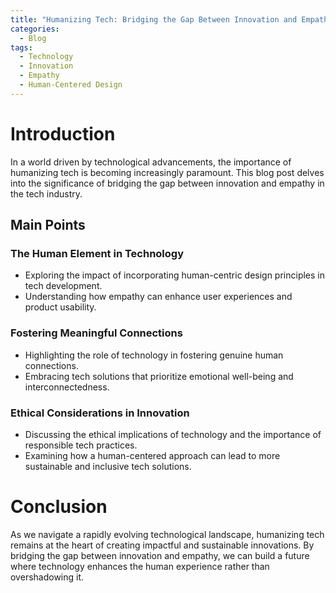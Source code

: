 ```yaml
---
title: "Humanizing Tech: Bridging the Gap Between Innovation and Empathy"
categories:
  - Blog
tags:
  - Technology
  - Innovation
  - Empathy
  - Human-Centered Design
---
```


# Introduction
In a world driven by technological advancements, the importance of humanizing tech is becoming increasingly paramount. This blog post delves into the significance of bridging the gap between innovation and empathy in the tech industry.

## Main Points
### The Human Element in Technology
- Exploring the impact of incorporating human-centric design principles in tech development.
- Understanding how empathy can enhance user experiences and product usability.

### Fostering Meaningful Connections
- Highlighting the role of technology in fostering genuine human connections.
- Embracing tech solutions that prioritize emotional well-being and interconnectedness.

### Ethical Considerations in Innovation
- Discussing the ethical implications of technology and the importance of responsible tech practices.
- Examining how a human-centered approach can lead to more sustainable and inclusive tech solutions.

# Conclusion
As we navigate a rapidly evolving technological landscape, humanizing tech remains at the heart of creating impactful and sustainable innovations. By bridging the gap between innovation and empathy, we can build a future where technology enhances the human experience rather than overshadowing it.